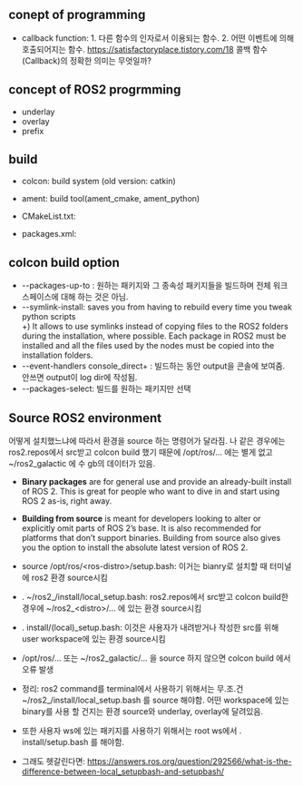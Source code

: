 ## conept of programming
* callback function: 1. 다른 함수의 인자로서 이용되는 함수. 2. 어떤 이벤트에 의해 호출되어지는 함수. https://satisfactoryplace.tistory.com/18 콜백 함수(Callback)의 정확한 의미는 무엇일까?

## concept of ROS2 progrmming
* underlay
* overlay
* prefix

## build
* colcon: build system (old version: catkin)
* ament: build tool(ament_cmake, ament_python)

* CMakeList.txt: 
* packages.xml: 

## colcon build option
* --packages-up-to : 원하는 패키지와 그 종속성 패키지들을 빌드하며 전체 워크스페이스에 대해 하는 것은 아님.
* --symlink-install: saves you from having to rebuild every time you tweak python scripts   
+) It allows to use symlinks instead of copying files to the ROS2 folders during the installation, where possible. Each package in ROS2 must be installed and all the files used by the nodes must be copied into the installation folders.
* --event-handlers console_direct+ : 빌드하는 동안 output을 콘솔에 보여줌. 안쓰면 output이 log dir에 작성됨.
* --packages-select: 빌드를 원하는 패키지만 선택

## Source ROS2 environment
어떻게 설치했느냐에 따라서 환경을 source 하는 명령어가 달라짐. 나 같은 경우에는 ros2.repos에서 src받고 colcon build 했기 때문에 /opt/ros/... 에는 별게 없고 ~/ros2_galactic 에 수 gb의 데이터가 있음.

* **Binary packages** are for general use and provide an already-built install of ROS 2. This is great for people who want to dive in and start using ROS 2 as-is, right away.
* **Building from source** is meant for developers looking to alter or explicitly omit parts of ROS 2’s base. It is also recommended for platforms that don’t support binaries. Building from source also gives you the option to install the absolute latest version of ROS 2.
   
* source /opt/ros/\<ros-distro\>/setup.bash: 이거는 bianry로 설치할 때 터미널에 ros2 환경 source시킴   
* . \~/ros2_<distro>/install/local_setup.bash: ros2.repos에서 src받고 colcon build한 경우에 \~/ros2_\<distro\>/... 에 있는 환경 source시킴
* . install/(local)_setup.bash: 이것은 사용자가 내려받거나 작성한 src를 위해 user workspace에 있는 환경 source시킴

* /opt/ros/... 또는 ~/ros2_galactic/... 을 source 하지 않으면 colcon build 에서 오류 발생

* 정리: ros2 command를 terminal에서 사용하기 위해서는 무.조.건 ~/ros2_<distro>/install/local_setup.bash 를 source 해야함. 어떤 workspace에 있는 binary를 사용 할 건지는 환경 source와 underlay, overlay에 달려있음.
* 또한 사용자 ws에 있는 패키지를 사용하기 위해서는 root ws에서 . install/setup.bash 를 해야함.
* 그래도 헷갈린다면: https://answers.ros.org/question/292566/what-is-the-difference-between-local_setupbash-and-setupbash/